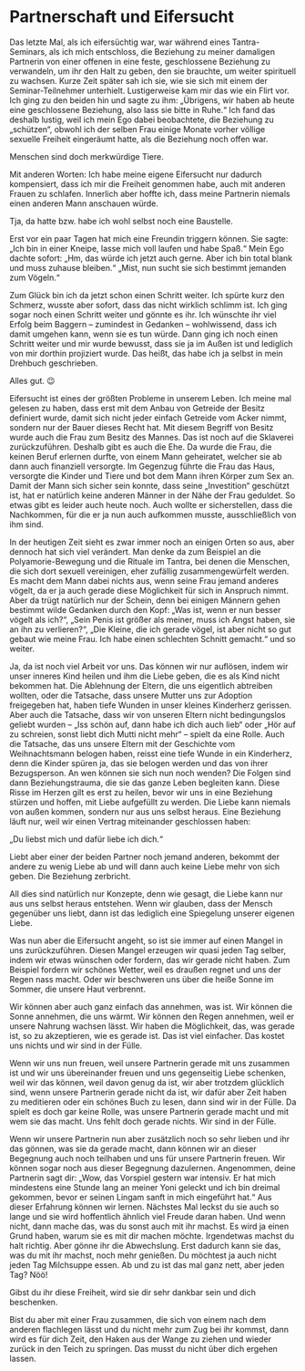 # Partnerschaft und Eifersucht

Das letzte Mal, als ich eifersüchtig war, war während eines Tantra-Seminars, als ich mich entschloss, die Beziehung zu meiner damaligen Partnerin von einer offenen in eine feste, geschlossene Beziehung zu verwandeln, um ihr den Halt zu geben, den sie brauchte, um weiter spirituell zu wachsen. Kurze Zeit später sah ich sie, wie sie sich mit einem der Seminar-Teilnehmer unterhielt. Lustigerweise kam mir das wie ein Flirt vor. Ich ging zu den beiden hin und sagte zu ihm: „Übrigens, wir haben ab heute eine geschlossene Beziehung, also lass sie bitte in Ruhe.“ Ich fand das deshalb lustig, weil ich mein Ego dabei beobachtete, die Beziehung zu „schützen“, obwohl ich der selben Frau einige Monate vorher völlige sexuelle Freiheit eingeräumt hatte, als die Beziehung noch offen war.

Menschen sind doch merkwürdige Tiere.

Mit anderen Worten: Ich habe meine eigene Eifersucht nur dadurch kompensiert, dass ich mir die Freiheit genommen habe, auch mit anderen Frauen zu schlafen. Innerlich aber hoffte ich, dass meine Partnerin niemals einen anderen Mann anschauen würde.

Tja, da hatte bzw. habe ich wohl selbst noch eine Baustelle.

Erst vor ein paar Tagen hat mich eine Freundin triggern können. Sie sagte: „Ich bin in einer Kneipe, lasse mich voll laufen und habe Spaß.“ Mein Ego dachte sofort: „Hm, das würde ich jetzt auch gerne. Aber ich bin total blank und muss zuhause bleiben.“ „Mist, nun sucht sie sich bestimmt jemanden zum Vögeln.“

Zum Glück bin ich da jetzt schon einen Schritt weiter. Ich spürte kurz den Schmerz, wusste aber sofort, dass das nicht wirklich schlimm ist. Ich ging sogar noch einen Schritt weiter und gönnte es ihr. Ich wünschte ihr viel Erfolg beim Baggern – zumindest in Gedanken – wohlwissend, dass ich damit umgehen kann, wenn sie es tun würde. Dann ging ich noch einen Schritt weiter und mir wurde bewusst, dass sie ja im Außen ist und lediglich von mir dorthin projiziert wurde. Das heißt, das habe ich ja selbst in mein Drehbuch geschrieben.

Alles gut. 😉

Eifersucht ist eines der größten Probleme in unserem Leben. Ich meine mal gelesen zu haben, dass erst mit dem Anbau von Getreide der Besitz definiert wurde, damit sich nicht jeder einfach Getreide vom Acker nimmt, sondern nur der Bauer dieses Recht hat. Mit diesem Begriff von Besitz wurde auch die Frau zum Besitz des Mannes. Das ist noch auf die Sklaverei zurückzuführen. Deshalb gibt es auch die Ehe. Da wurde die Frau, die keinen Beruf erlernen durfte, von einem Mann geheiratet, welcher sie ab dann auch finanziell versorgte. Im Gegenzug führte die Frau das Haus, versorgte die Kinder und Tiere und bot dem Mann ihren Körper zum Sex an. Damit der Mann sich sicher sein konnte, dass seine „Investition“ geschützt ist, hat er natürlich keine anderen Männer in der Nähe der Frau geduldet. So etwas gibt es leider auch heute noch. Auch wollte er sicherstellen, dass die Nachkommen, für die er ja nun auch aufkommen musste, ausschließlich von ihm sind.

In der heutigen Zeit sieht es zwar immer noch an einigen Orten so aus, aber dennoch hat sich viel verändert. Man denke da zum Beispiel an die Polyamorie-Bewegung und die Rituale im Tantra, bei denen die Menschen, die sich dort sexuell vereinigen, eher zufällig zusammengewürfelt werden. Es macht dem Mann dabei nichts aus, wenn seine Frau jemand anderes vögelt, da er ja auch gerade diese Möglichkeit für sich in Anspruch nimmt. Aber da trügt natürlich nur der Schein, denn bei einigen Männern gehen bestimmt wilde Gedanken durch den Kopf: „Was ist, wenn er nun besser vögelt als ich?“, „Sein Penis ist größer als meiner, muss ich Angst haben, sie an ihn zu verlieren?“, „Die Kleine, die ich gerade vögel, ist aber nicht so gut gebaut wie meine Frau. Ich habe einen schlechten Schnitt gemacht.“ und so weiter.

Ja, da ist noch viel Arbeit vor uns. Das können wir nur auflösen, indem wir unser inneres Kind heilen und ihm die Liebe geben, die es als Kind nicht bekommen hat. Die Ablehnung der Eltern, die uns eigentlich abtreiben wollten, oder die Tatsache, dass unsere Mutter uns zur Adoption freigegeben hat, haben tiefe Wunden in unser kleines Kinderherz gerissen. Aber auch die Tatsache, dass wir von unseren Eltern nicht bedingungslos geliebt wurden – „Iss schön auf, dann habe ich dich auch lieb“ oder „Hör auf zu schreien, sonst liebt dich Mutti nicht mehr“ – spielt da eine Rolle. Auch die Tatsache, das uns unsere Eltern mit der Geschichte vom Weihnachtsmann belogen haben, reisst eine tiefe Wunde in ein Kinderherz, denn die Kinder spüren ja, das sie belogen werden und das von ihrer Bezugsperson. An wen können sie sich nun noch wenden? Die Folgen sind dann Beziehungstrauma, die sie das ganze Leben begleiten kann. Diese Risse im Herzen gilt es erst zu heilen, bevor wir uns in eine Beziehung stürzen und hoffen, mit Liebe aufgefüllt zu werden. Die Liebe kann niemals von außen kommen, sondern nur aus uns selbst heraus. Eine Beziehung läuft nur, weil wir einen Vertrag miteinander geschlossen haben:

„Du liebst mich und dafür liebe ich dich.“

Liebt aber einer der beiden Partner noch jemand anderen, bekommt der andere zu wenig Liebe ab und will dann auch keine Liebe mehr von sich geben. Die Beziehung zerbricht.

All dies sind natürlich nur Konzepte, denn wie gesagt, die Liebe kann nur aus uns selbst heraus entstehen. Wenn wir glauben, dass der Mensch gegenüber uns liebt, dann ist das lediglich eine Spiegelung unserer eigenen Liebe.


Was nun aber die Eifersucht angeht, so ist sie immer auf einen Mangel in uns zurückzuführen. Diesen Mangel erzeugen wir quasi jeden Tag selber, indem wir etwas wünschen oder fordern, das wir gerade nicht haben. Zum Beispiel fordern wir schönes Wetter, weil es draußen regnet und uns der Regen nass macht. Oder wir beschweren uns über die heiße Sonne im Sommer, die unsere Haut verbrennt.

Wir können aber auch ganz einfach das annehmen, was ist. Wir können die Sonne annehmen, die uns wärmt. Wir können den Regen annehmen, weil er unsere Nahrung wachsen lässt. Wir haben die Möglichkeit, das, was gerade ist, so zu akzeptieren, wie es gerade ist. Das ist viel einfacher. Das kostet uns nichts und wir sind in der Fülle.

Wenn wir uns nun freuen, weil unsere Partnerin gerade mit uns zusammen ist und wir uns übereinander freuen und uns gegenseitig Liebe schenken, weil wir das können, weil davon genug da ist, wir aber trotzdem glücklich sind, wenn unsere Partnerin gerade nicht da ist, wir dafür aber Zeit haben zu meditieren oder ein schönes Buch zu lesen, dann sind wir in der Fülle. Da spielt es doch gar keine Rolle, was unsere Partnerin gerade macht und mit wem sie das macht. Uns fehlt doch gerade nichts. Wir sind in der Fülle.

Wenn wir unsere Partnerin nun aber zusätzlich noch so sehr lieben und ihr das gönnen, was sie da gerade macht, dann können wir an dieser Begegnung auch noch teilhaben und uns für unsere Partnerin freuen. Wir können sogar noch aus dieser Begegnung dazulernen. Angenommen, deine Partnerin sagt dir: „Wow, das Vorspiel gestern war intensiv. Er hat mich mindestens eine Stunde lang an meiner Yoni geleckt und ich bin dreimal gekommen, bevor er seinen Lingam sanft in mich eingeführt hat.“ Aus dieser Erfahrung können wir lernen. Nächstes Mal leckst du sie auch so lange und sie wird hoffentlich ähnlich viel Freude daran haben. Und wenn nicht, dann mache das, was du sonst auch mit ihr machst. Es wird ja einen Grund haben, warum sie es mit dir machen möchte. Irgendetwas machst du halt richtig. Aber gönne ihr die Abwechslung. Erst dadurch kann sie das, was du mit ihr machst, noch mehr genießen. Du möchtest ja auch nicht jeden Tag Milchsuppe essen. Ab und zu ist das mal ganz nett, aber jeden Tag? Nöö!

Gibst du ihr diese Freiheit, wird sie dir sehr dankbar sein und dich beschenken.

Bist du aber mit einer Frau zusammen, die sich von einem nach dem anderen flachlegen lässt und du nicht mehr zum Zug bei ihr kommst, dann wird es für dich Zeit, den Haken aus der Wange zu ziehen und wieder zurück in den Teich zu springen. Das musst du nicht über dich ergehen lassen.